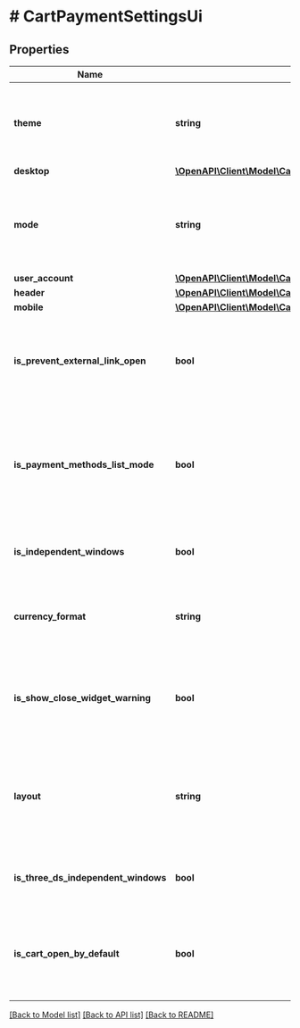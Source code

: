 # # CartPaymentSettingsUi

## Properties

Name | Type | Description | Notes
------------ | ------------- | ------------- | -------------
**theme** | **string** | Payment UI theme. Can be &#x60;63295a9a2e47fab76f7708e1&#x60; for the light theme (default) or &#x60;63295aab2e47fab76f7708e3&#x60; for the dark theme. You can also [create a custom theme](https://developers.xsolla.com/doc/pay-station/features/ui-theme-customization/#pay_station_ui_theme_customization_in_token) and pass its ID in this parameter. | [optional] [default to '63295a9a2e47fab76f7708e1']
**desktop** | [**\OpenAPI\Client\Model\CartPaymentSettingsUiDesktop**](CartPaymentSettingsUiDesktop.md) |  | [optional]
**mode** | **string** | Interface mode in payment UI. Can be &#x60;user_account&#x60; only. The header contains only the account navigation menu, and the user cannot select a product or make a payment. This mode is only available on the desktop. | [optional]
**user_account** | [**\OpenAPI\Client\Model\CartPaymentSettingsUiUserAccount**](CartPaymentSettingsUiUserAccount.md) |  | [optional]
**header** | [**\OpenAPI\Client\Model\CartPaymentSettingsUiHeader**](CartPaymentSettingsUiHeader.md) |  | [optional]
**mobile** | [**\OpenAPI\Client\Model\CartPaymentSettingsUiMobile**](CartPaymentSettingsUiMobile.md) |  | [optional]
**is_prevent_external_link_open** | **bool** | Whether or not redirecting links to an external resource is disabled. When clicking an external link, the &#x60;external-link-open&#x60; event is sent via the &#x60;postMessage&#x60; mechanism. The address for the redirected link is passed in the &#x60;url&#x60; parameter. | [optional] [default to false]
**is_payment_methods_list_mode** | **bool** | Whether the list of payment methods available in the user’s country is displayed when opening the payment UI. If &#x60;false&#x60; (default), the payment method passed in the &#x60;settings.payment_method&#x60; parameter or the method selected by the [PayRank algorithm](https://developers.xsolla.com/solutions/payments/payment-ui-management/top-payment-methods-management/) is displayed. | [optional] [default to false]
**is_independent_windows** | **bool** | Whether to redirect users from the embedded launcher’s browser (WebView) to their default browser to make a purchase. | [optional] [default to false]
**currency_format** | **string** | Set to &#x60;code&#x60; to display a three-letter [ISO 4217](https://developers.xsolla.com/doc/pay-station/references/supported-currencies/) currency code in the payment UI. The currency symbol is displayed instead of the three-letter currency code by default. | [optional]
**is_show_close_widget_warning** | **bool** | Whether to show a warning about processing the transaction when hovering over the **×** icon before closing the payment page. If &#x60;false&#x60; is passed, or the parameter is not passed, the warning is not displayed. | [optional] [default to true]
**layout** | **string** | Location of the main elements of the payment UI. You can open the payment UI inside your game and/or swap the columns with information about an order and payment methods. Refer to the [customization instructions](https://developers.xsolla.com/doc/pay-station/features/ui-theme-customization/#pay_station_ui_theme_customization_layout) for detailed information. | [optional]
**is_three_ds_independent_windows** | **bool** | Whether the 3-D Secure verification opens in a new browser window. If your setup enforces a Content Security Policy (CSP), set to &#x60;true&#x60;. | [optional] [default to false]
**is_cart_open_by_default** | **bool** | The display of the list of items in the cart when opening the mobile version of the payment UI. If &#x60;true&#x60;, the list is displayed in an extended view. If &#x60;false&#x60; (default) or the parameters is not passed, the list is displayed in a collapsed view. | [optional] [default to false]

[[Back to Model list]](../../README.md#models) [[Back to API list]](../../README.md#endpoints) [[Back to README]](../../README.md)
